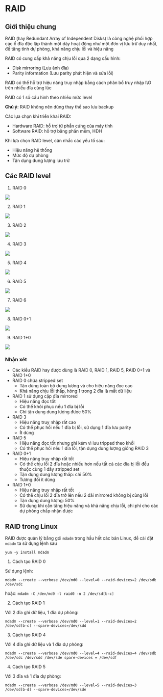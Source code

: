 # RAID

## Giới thiệu chung

RAID (hay Redundant Array of Independent Disks) là công nghệ phối hợp các ổ đĩa độc lập thành một dãy hoạt động như một đơn vị lưu trữ duy nhất, để tăng tính dự phòng, khả năng chịu lỗi và hiệu năng

RAID có cung cấp khả năng chịu lỗi qua 2 dạng cấu hình: 
- Disk mirroring (Lưu ảnh đĩa)
- Parity information (Lưu parity phát hiện và sửa lỗi)

RAID có thể hỗ trợ hiệu năng truy nhập bằng cách phân bổ truy nhập I\O trên nhiều đĩa cùng lúc

RAID có 1 số cấu hình theo nhiều mức level

**Chú ý:** RAID không nên dùng thay thế sao lưu backup

Các lựa chọn khi triển khai RAID:
- Hardware RAID: hỗ trợ từ phần cứng của máy tính
- Software RAID: hỗ trợ bằng phần mềm, HĐH

Khi lựa chọn RAID level, cân nhắc các yếu tố sau:
- Hiệu năng hệ thống
- Mức độ dự phòng
- Tận dụng dung lượng lưu trữ

## Các RAID level

1. RAID 0

![](./images/raid0.png)

2. RAID 1

![](./images/raid1.png)

3. RAID 2

![](./images/raid2.png)

4. RAID 3

![](./images/raid3.png)

5. RAID 4

![](./images/raid4.png)

6. RAID 5

![](./images/raid5.png)

7. RAID 6

![](./images/raid6.png)

8. RAID 0+1

![](./images/raid7.png)

9. RAID 1+0

![](./images/raid8.png)

### Nhận xét

- Các kiểu RAID hay được dùng là RAID 0, RAID 1, RAID 5, RAID 0+1 và RAID 1+0
- RAID 0 chứa stripped set
    - Tận dùng toàn bộ dung lượng và cho hiệu năng đọc cao
    - Khả năng chịu lỗi thấp, hỏng 1 trong 2 đĩa là mất dữ liệu
- RAID 1 sử dụng cặp đĩa mirrored
    - Hiệu năng đọc tốt
    - Có thể khôi phục nếu 1 đĩa bị lỗi
    - Chỉ tận dụng dung lượng được 50%
- RAID 3
    - Hiệu năng truy nhập rất cao
    - Có thể phục hồi nếu 1 đĩa bị lỗi, sử dụng 1 đĩa lưu parity
    - Ít dùng
- RAID 5
    - Hiệu năng đọc tốt nhưng ghi kém vì lưu tripped theo khối
    - Có thể phục hồi nếu 1 đĩa lỗi, tận dụng dung lượng giống RAID 3
- RAID 0+1
    - Hiệu năng truy nhập rất tốt
    - Có thể chịu lỗi 2 đĩa hoặc nhiều hơn nếu tất cả các đĩa bị lỗi đều thuộc cùng 1 dãy stripped set
    - Tận dụng dung lượng thấp: chỉ 50%
    - Tương đối ít dùng
- RAID 1+0
    - Hiệu năng truy nhập rất tốt
    - Có thể chịu lỗi 2 đĩa trở lên nếu 2 đãi mirrored không bị cùng lỗi
    - Tận dụng dung lượng: 50%
    - Sử dụng khi cần tăng hiệu năng và khả năng chịu lỗi, chi phí cho các dự phòng chấp nhận được


## RAID trong Linux

RAID được quản lý bằng gói ```mdadm``` trong hầu hết các bản Linux, để cài đặt ```mdadm``` ta sử dụng lệnh sau

```yum -y install mdadm```

1. Cách tạo RAID 0

Sử dụng lệnh:

```mdadm --create --verbose /dev/md0 --level=0 --raid-devices=2 /dev/sdb /dev/sdc```

hoặc: ```mdadm -C /dev/md0 -l raid0 -n 2 /dev/sd[b-c]```

2. Cách tạo RAID 1

Với 2 đĩa ghi dữ liệu, 1 đĩa dự phòng:

```mdadm --create --verbose /dev/md0 --level=1 --raid-devices=2 /dev/sd[b-c] --spare-devices=/dev/sdd```

3. Cách tạo RAID 4

Với 4 đĩa ghi dữ liệu và 1 đĩa dự phòng:

```mdadm --create --verbose /dev/md0 --level=4 --raid-devices=4 /dev/sdb /dev/sdc /dev/sdd /dev/sde spare-devices = /dev/sdf```

4. Cách tạo RAID 5

Với 3 đĩa và 1 đĩa dự phòng:

```mdadm --create --verbose /dev/md0 --level=5 --raid-devices=3 /dev/sd[b-d] --spare-devices=/dev/sde```